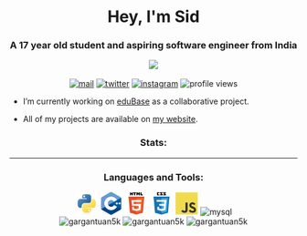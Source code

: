 <h1 align="center">Hey, I'm Sid</h1>
<h3 align="center">A 17 year old student and aspiring software engineer from India</h3>

<div align="center">

![](https://github-profile-trophy.vercel.app/?username=gargantuan5k&title=Stars,Followers,Joined2020,Commit,Repositories,PullRequest&theme=onedark)

</div>
    
<div align="center">

[![mail](https://img.shields.io/badge/Microsoft_Outlook-0078D4?style=for-the-badge&logo=microsoft-outlook&logoColor=white)](mailto:gargantuan5k@outlook.com)
[![twitter](https://img.shields.io/badge/Twitter-1DA1F2?style=for-the-badge&logo=twitter&logoColor=white)](https://twitter.com/Gargantuan5K)
[![instagram](https://img.shields.io/badge/Instagram-E4405F?style=for-the-badge&logo=instagram&logoColor=white)](https://instagram.com/siddharth._.vivek)
![profile views](https://komarev.com/ghpvc/?username=gargantuan5k&label=Profile%20views&color=0e75b6&style=flat)

</div>

- I’m currently working on [eduBase](https://github.com/Gargantuan5K/edu-base/) as a collaborative project.

- All of my projects are available on [my website](https://gargantuan5k.github.io).


<h3 align="center">Stats:</h3>
<hr />

<h3 align="center">Languages and Tools:</h3>
<div align="center">
    <img src="https://raw.githubusercontent.com/devicons/devicon/master/icons/python/python-original.svg" alt="python"
        width="40" height="40" />
    <img src="https://raw.githubusercontent.com/devicons/devicon/master/icons/cplusplus/cplusplus-original.svg"
        alt="C++" width="40" height="40" />
    <img src="https://raw.githubusercontent.com/devicons/devicon/master/icons/html5/html5-original-wordmark.svg"
        alt="HTML5" width="40" height="40" />
    <img src="https://raw.githubusercontent.com/devicons/devicon/master/icons/css3/css3-original-wordmark.svg"
        alt="CSS3" width="40" height="40" />
    <img src="https://raw.githubusercontent.com/devicons/devicon/master/icons/javascript/javascript-original.svg"
        alt="javascript" width="40" height="40" />
    <img src="https://www.vectorlogo.zone/logos/mysql/mysql-icon.svg" alt="mysql" width="40" height="40" />
</div>

<div align="center">
    <img src="https://github-readme-stats.vercel.app/api/top-langs?username=gargantuan5k&theme=github_dark&show_icons=true&locale=en&layout=compact"
        alt="gargantuan5k" width="495" height="220">
    <img src="https://github-readme-stats.vercel.app/api?username=gargantuan5k&theme=github_dark&show_icons=true&locale=en"
        alt="gargantuan5k" width="495" height="220" />
    <img src="https://github-readme-streak-stats.herokuapp.com/?user=gargantuan5k&theme=blueberry_duo"
        alt="gargantuan5k" />
</div>
